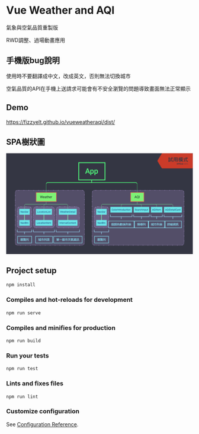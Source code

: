 # Vue Weather and AQI

氣象與空氣品質重製版

RWD調整、過場動畫應用

## 手機版bug說明
使用時不要翻譯成中文，改成英文，否則無法切換城市

空氣品質的API在手機上送請求可能會有不安全瀏覽的問題導致畫面無法正常顯示

## Demo
https://fizzyelt.github.io/vueweatheraqi/dist/

## SPA樹狀圖
<img src="./VueWeatherAQI.png">

## Project setup
```
npm install
```

### Compiles and hot-reloads for development
```
npm run serve
```

### Compiles and minifies for production
```
npm run build
```

### Run your tests
```
npm run test
```

### Lints and fixes files
```
npm run lint
```

### Customize configuration
See [Configuration Reference](https://cli.vuejs.org/config/).

